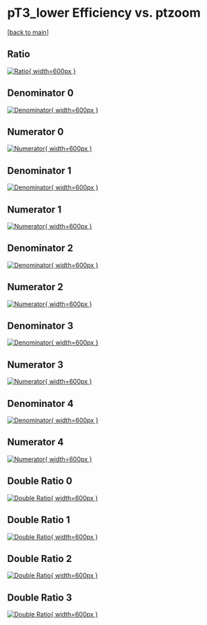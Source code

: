 # pT3_lower Efficiency vs. ptzoom

[[back to main](./)]



## Ratio

[![Ratio](../mtv/var/pT3_lower_vtr_321_0_eff_ptzoom.png){ width=600px }](../mtv/var/pT3_lower_vtr_321_0_eff_ptzoom.pdf)

## Denominator 0

[![Denominator](../mtv/den/pT3_lower_vtr_321_0_eff_ptzoom_den0.png){ width=600px }](../mtv/den/pT3_lower_vtr_321_0_eff_ptzoom_den0.pdf)

## Numerator 0

[![Numerator](../mtv/num/pT3_lower_vtr_321_0_eff_ptzoom_num0.png){ width=600px }](../mtv/num/pT3_lower_vtr_321_0_eff_ptzoom_num0.pdf)

## Denominator 1

[![Denominator](../mtv/den/pT3_lower_vtr_321_0_eff_ptzoom_den1.png){ width=600px }](../mtv/den/pT3_lower_vtr_321_0_eff_ptzoom_den1.pdf)

## Numerator 1

[![Numerator](../mtv/num/pT3_lower_vtr_321_0_eff_ptzoom_num1.png){ width=600px }](../mtv/num/pT3_lower_vtr_321_0_eff_ptzoom_num1.pdf)

## Denominator 2

[![Denominator](../mtv/den/pT3_lower_vtr_321_0_eff_ptzoom_den2.png){ width=600px }](../mtv/den/pT3_lower_vtr_321_0_eff_ptzoom_den2.pdf)

## Numerator 2

[![Numerator](../mtv/num/pT3_lower_vtr_321_0_eff_ptzoom_num2.png){ width=600px }](../mtv/num/pT3_lower_vtr_321_0_eff_ptzoom_num2.pdf)

## Denominator 3

[![Denominator](../mtv/den/pT3_lower_vtr_321_0_eff_ptzoom_den3.png){ width=600px }](../mtv/den/pT3_lower_vtr_321_0_eff_ptzoom_den3.pdf)

## Numerator 3

[![Numerator](../mtv/num/pT3_lower_vtr_321_0_eff_ptzoom_num3.png){ width=600px }](../mtv/num/pT3_lower_vtr_321_0_eff_ptzoom_num3.pdf)

## Denominator 4

[![Denominator](../mtv/den/pT3_lower_vtr_321_0_eff_ptzoom_den4.png){ width=600px }](../mtv/den/pT3_lower_vtr_321_0_eff_ptzoom_den4.pdf)

## Numerator 4

[![Numerator](../mtv/num/pT3_lower_vtr_321_0_eff_ptzoom_num4.png){ width=600px }](../mtv/num/pT3_lower_vtr_321_0_eff_ptzoom_num4.pdf)

## Double Ratio 0

[![Double Ratio](../mtv/ratio/pT3_lower_vtr_321_0_eff_ptzoom_ratio0.png){ width=600px }](../mtv/ratio/pT3_lower_vtr_321_0_eff_ptzoom_ratio0.pdf)

## Double Ratio 1

[![Double Ratio](../mtv/ratio/pT3_lower_vtr_321_0_eff_ptzoom_ratio1.png){ width=600px }](../mtv/ratio/pT3_lower_vtr_321_0_eff_ptzoom_ratio1.pdf)

## Double Ratio 2

[![Double Ratio](../mtv/ratio/pT3_lower_vtr_321_0_eff_ptzoom_ratio2.png){ width=600px }](../mtv/ratio/pT3_lower_vtr_321_0_eff_ptzoom_ratio2.pdf)

## Double Ratio 3

[![Double Ratio](../mtv/ratio/pT3_lower_vtr_321_0_eff_ptzoom_ratio3.png){ width=600px }](../mtv/ratio/pT3_lower_vtr_321_0_eff_ptzoom_ratio3.pdf)

